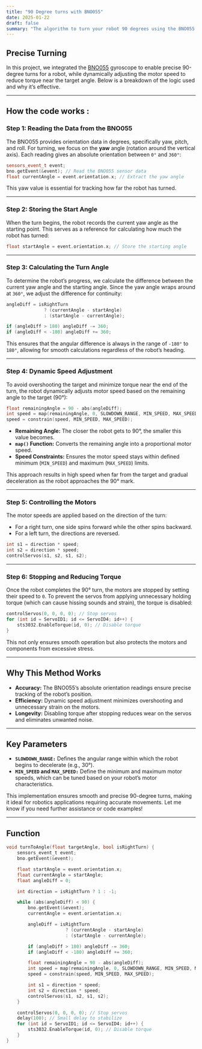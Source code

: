 ```yaml
---
title: "90 Degree turns with BNO055"
date: 2025-01-22
draft: false
summary: "The algorithm to turn your robot 90 degrees using the BNO055 Gyroscope. "
---
```


## Precise Turning

In this project, we integrated the [BNO055](https://www.adafruit.com/product/2472) gyroscope to enable precise 90-degree turns for a robot, while dynamically adjusting the motor speed to reduce torque near the target angle. Below is a breakdown of the logic used and why it’s effective.

---

## How the code works :

### Step 1: Reading the Data from the BNO055
The BNO055 provides orientation data in degrees, specifically yaw, pitch, and roll. For turning, we focus on the **yaw** angle (rotation around the vertical axis). Each reading gives an absolute orientation between `0°` and `360°`:

```cpp
sensors_event_t event;
bno.getEvent(&event); // Read the BNO055 sensor data
float currentAngle = event.orientation.x; // Extract the yaw angle
```

This yaw value is essential for tracking how far the robot has turned.

---

### Step 2: Storing the Start Angle
When the turn begins, the robot records the current yaw angle as the starting point. This serves as a reference for calculating how much the robot has turned:

```cpp
float startAngle = event.orientation.x; // Store the starting angle
```

---

### Step 3: Calculating the Turn Angle
To determine the robot’s progress, we calculate the difference between the current yaw angle and the starting angle. Since the yaw angle wraps around at `360°`, we adjust the difference for continuity:

```cpp
angleDiff = isRightTurn
              ? (currentAngle - startAngle)
              : (startAngle - currentAngle);

if (angleDiff > 180) angleDiff -= 360;
if (angleDiff < -180) angleDiff += 360;
```

This ensures that the angular difference is always in the range of `-180°` to `180°`, allowing for smooth calculations regardless of the robot’s heading.

---

### Step 4: Dynamic Speed Adjustment
To avoid overshooting the target and minimize torque near the end of the turn, the robot dynamically adjusts motor speed based on the remaining angle to the target (90°):

```cpp
float remainingAngle = 90 - abs(angleDiff);
int speed = map(remainingAngle, 0, SLOWDOWN_RANGE, MIN_SPEED, MAX_SPEED);
speed = constrain(speed, MIN_SPEED, MAX_SPEED);
```

- **Remaining Angle:** The closer the robot gets to 90°, the smaller this value becomes.
- **`map()` Function:** Converts the remaining angle into a proportional motor speed.
- **Speed Constraints:** Ensures the motor speed stays within defined minimum (`MIN_SPEED`) and maximum (`MAX_SPEED`) limits.

This approach results in high speed when far from the target and gradual deceleration as the robot approaches the 90° mark.

---

### Step 5: Controlling the Motors
The motor speeds are applied based on the direction of the turn:

- For a right turn, one side spins forward while the other spins backward.
- For a left turn, the directions are reversed.

```cpp
int s1 = direction * speed;
int s2 = direction * speed;
controlServos(s1, s2, s1, s2);
```

---

### Step 6: Stopping and Reducing Torque
Once the robot completes the 90° turn, the motors are stopped by setting their speed to `0`. To prevent the servos from applying unnecessary holding torque (which can cause hissing sounds and strain), the torque is disabled:

```cpp
controlServos(0, 0, 0, 0); // Stop servos
for (int id = ServoID1; id <= ServoID4; id++) {
    sts3032.EnableTorque(id, 0); // Disable torque
}
```

This not only ensures smooth operation but also protects the motors and components from excessive stress.

---

## Why This Method Works
- **Accuracy:** The BNO055’s absolute orientation readings ensure precise tracking of the robot’s position.
- **Efficiency:** Dynamic speed adjustment minimizes overshooting and unnecessary strain on the motors.
- **Longevity:** Disabling torque after stopping reduces wear on the servos and eliminates unwanted noise.

---

## Key Parameters
- **`SLOWDOWN_RANGE:`** Defines the angular range within which the robot begins to decelerate (e.g., 30°).
- **`MIN_SPEED` and `MAX_SPEED:`** Define the minimum and maximum motor speeds, which can be tuned based on your robot’s motor characteristics.

This implementation ensures smooth and precise 90-degree turns, making it ideal for robotics applications requiring accurate movements. Let me know if you need further assistance or code examples!

---



## Function 

```C
void turnToAngle(float targetAngle, bool isRightTurn) {
    sensors_event_t event;
    bno.getEvent(&event);

    float startAngle = event.orientation.x;
    float currentAngle = startAngle;
    float angleDiff = 0;

    int direction = isRightTurn ? 1 : -1;

    while (abs(angleDiff) < 90) {
        bno.getEvent(&event);
        currentAngle = event.orientation.x;

        angleDiff = isRightTurn
                      ? (currentAngle - startAngle)
                      : (startAngle - currentAngle);

        if (angleDiff > 180) angleDiff -= 360;
        if (angleDiff < -180) angleDiff += 360;

        float remainingAngle = 90 - abs(angleDiff);
        int speed = map(remainingAngle, 0, SLOWDOWN_RANGE, MIN_SPEED, MAX_SPEED);
        speed = constrain(speed, MIN_SPEED, MAX_SPEED);

        int s1 = direction * speed;
        int s2 = direction * speed;
        controlServos(s1, s2, s1, s2);
    }

    controlServos(0, 0, 0, 0); // Stop servos
    delay(100); // Small delay to stabilize
    for (int id = ServoID1; id <= ServoID4; id++) {
        sts3032.EnableTorque(id, 0); // Disable torque
    }
}
```
